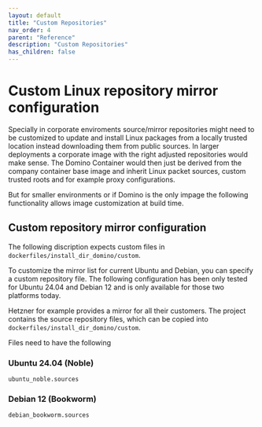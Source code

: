 ```yaml
---
layout: default
title: "Custom Repositories"
nav_order: 4
parent: "Reference"
description: "Custom Repositories"
has_children: false
---
```


# Custom Linux repository mirror configuration

Specially in corporate enviroments source/mirror repositories might need to be customized to update and install Linux packages from a locally trusted location instead downloading them from public sources.
In larger deployments a corporate image with the right adjusted repositories would make sense.
The Domino Container would then just be derived from the company container base image and inherit Linux packet sources, custom trusted roots and for example proxy configurations.

But for smaller environments or if Domino is the only impage the following functionality allows image customization at build time.


## Custom repository mirror configuration

The following discription expects custom files in `dockerfiles/install_dir_domino/custom`.

To customize the mirror list for current Ubuntu and Debian, you can specify a custom repository file.
The following configuration has been only tested for Ubuntu 24.04 and Debian 12 and is only available for those two platforms today.

Hetzner for example provides a mirror for all their customers.
The project contains the source repository files, which can be copied into `dockerfiles/install_dir_domino/custom`.

Files need to have the following   

### Ubuntu 24.04 (Noble)

```
ubuntu_noble.sources
```

### Debian 12 (Bookworm)

```
debian_bookworm.sources
```

